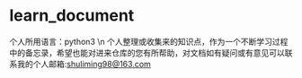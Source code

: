 # learn_document
个人所用语言：python3 \n
个人整理或收集来的知识点，作为一个不断学习过程中的备忘录，希望也能对进来仓库的您有所帮助，对文档如有疑问或有意见可以联系我的个人邮箱:shuliming98@163.com 
